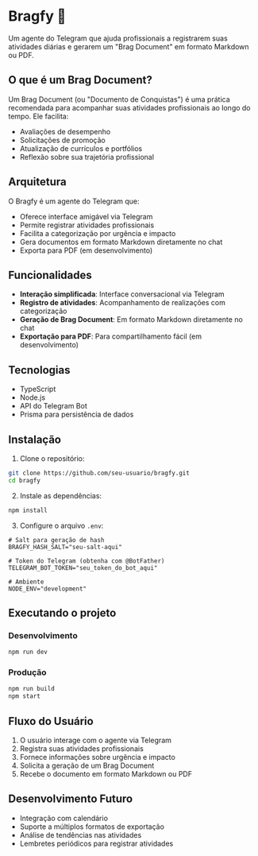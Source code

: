 # Bragfy 🚀

Um agente do Telegram que ajuda profissionais a registrarem suas atividades diárias e gerarem um "Brag Document" em formato Markdown ou PDF.

## O que é um Brag Document?

Um Brag Document (ou "Documento de Conquistas") é uma prática recomendada para acompanhar suas atividades profissionais ao longo do tempo. Ele facilita:

- Avaliações de desempenho
- Solicitações de promoção
- Atualização de currículos e portfólios
- Reflexão sobre sua trajetória profissional

## Arquitetura

O Bragfy é um agente do Telegram que:

- Oferece interface amigável via Telegram
- Permite registrar atividades profissionais
- Facilita a categorização por urgência e impacto
- Gera documentos em formato Markdown diretamente no chat
- Exporta para PDF (em desenvolvimento)

## Funcionalidades

- **Interação simplificada**: Interface conversacional via Telegram
- **Registro de atividades**: Acompanhamento de realizações com categorização
- **Geração de Brag Document**: Em formato Markdown diretamente no chat
- **Exportação para PDF**: Para compartilhamento fácil (em desenvolvimento)

## Tecnologias

- TypeScript
- Node.js
- API do Telegram Bot
- Prisma para persistência de dados

## Instalação

1. Clone o repositório:

```bash
git clone https://github.com/seu-usuario/bragfy.git
cd bragfy
```

2. Instale as dependências:

```bash
npm install
```

3. Configure o arquivo `.env`:

```
# Salt para geração de hash
BRAGFY_HASH_SALT="seu-salt-aqui"

# Token do Telegram (obtenha com @BotFather)
TELEGRAM_BOT_TOKEN="seu_token_do_bot_aqui"

# Ambiente
NODE_ENV="development"
```

## Executando o projeto

### Desenvolvimento

```bash
npm run dev
```

### Produção

```bash
npm run build
npm start
```

## Fluxo do Usuário

1. O usuário interage com o agente via Telegram
2. Registra suas atividades profissionais
3. Fornece informações sobre urgência e impacto
4. Solicita a geração de um Brag Document
5. Recebe o documento em formato Markdown ou PDF

## Desenvolvimento Futuro

- Integração com calendário
- Suporte a múltiplos formatos de exportação
- Análise de tendências nas atividades
- Lembretes periódicos para registrar atividades
